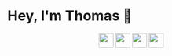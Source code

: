 # Hey, I'm Thomas 👋

<p align='center'>
<a href="https://leetcode.com/0xK2/"><img height="30" src="./leetcode.ico"></a>
<a href="https://app.hackthebox.com/profile/1020657"><img height="30" src="./hackthebox.ico"></a>
<a href="https://app.onlydust.com/u/thomas192"><img height="30" src="./onlydust.ico"></a>
<a href="https://t.me/r0xK2"><img height="30" src="./telegram.ico"></a>
</p>
